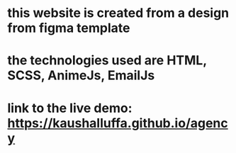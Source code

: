# this website is created from a design from figma template
# the technologies used are HTML, SCSS, AnimeJs, EmailJs 
# link to the live demo: https://kaushalluffa.github.io/agency
